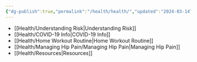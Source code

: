 ```yaml
---
{"dg-publish":true,"permalink":"/health/health/","updated":"2024-03-14T09:13:05.172+08:00"}
---
```



- [[Health/Understanding Risk\|Understanding Risk]]
- [[Health/COVID-19 Info\|COVID-19 Info]]
- [[Health/Home Workout Routine\|Home Workout Routine]]
- [[Health/Managing Hip Pain/Managing Hip Pain\|Managing Hip Pain]]
- [[Health/Resources\|Resources]]